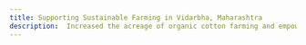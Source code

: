 ```yaml
---
title: Supporting Sustainable Farming in Vidarbha, Maharashtra
description:  Increased the acreage of organic cotton farming and empowered farmers to become more sustainable.
---
```


